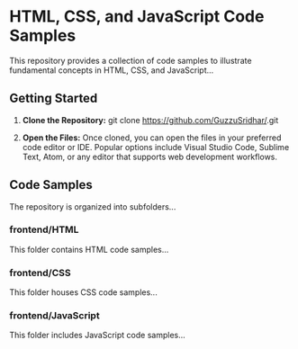 # HTML, CSS, and JavaScript Code Samples

This repository provides a collection of code samples to illustrate fundamental concepts in HTML, CSS, and JavaScript...

## Getting Started

1. **Clone the Repository:**
git clone https://github.com/GuzzuSridhar/<repository-name>.git

2. **Open the Files:**
Once cloned, you can open the files in your preferred code editor or IDE. Popular options include Visual Studio Code, Sublime Text, Atom, or any editor that supports web development workflows.

## Code Samples

The repository is organized into subfolders...

### frontend/HTML 

This folder contains HTML code samples...

### frontend/CSS

This folder houses CSS code samples...

### frontend/JavaScript

This folder includes JavaScript code samples...
